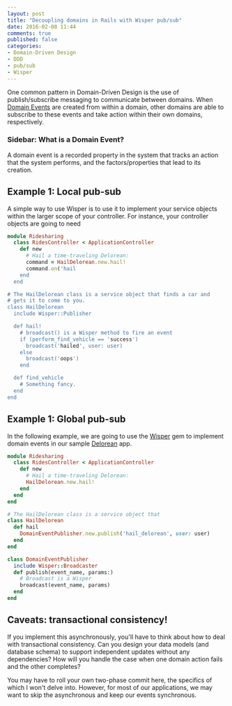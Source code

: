 ```yaml
---
layout: post
title: "Decoupling domains in Rails with Wisper pub/sub"
date: 2016-02-08 11:44
comments: true
published: false
categories: 
- Domain-Driven Design
- DDD
- pub/sub
- Wisper
---
```


One common pattern in Domain-Driven Design is the use of
publish/subscribe messaging to communicate between domains. When
[Domain Events]() are created from within a domain, other domains are
able to subscribe to these events and take action within their own
domains, respectively.

### Sidebar: What is a Domain Event?

A domain event is a recorded property in the system that tracks an
action that the system performs, and the factors/properties that lead to
its creation.

## Example 1: Local pub-sub

A simple way to use Wisper is to use it to implement your service
objects within the larger scope of your controller. For instance, your
controller objects are going to need

```ruby
module Ridesharing
  class RidesController < ApplicationController
    def new
      # Hail a time-traveling Delorean:
      command = HailDelorean.new.hail!
      command.on('hail
    end
  end

# The HailDelorean class is a service object that finds a car and
# gets it to come to you.
class HailDelorean
  include Wisper::Publisher

  def hail!
    # broadcast() is a Wisper method to fire an event
    if (perform_find_vehicle == 'success')
      broadcast('hailed', user: user)
    else
      broadcast('oops')
    end

  def find_vehicle
    # Something fancy.
  end
end
```

## Example 1: Global pub-sub

In the following example, we are going to use the [Wisper]() gem to
implement domain events in our sample [Delorean]() app.

```ruby
module Ridesharing
  class RidesController < ApplicationController
    def new
      # Hail a time-traveling Delorean:
      HailDelorean.new.hail!
    end
  end
end

# The HailDelorean class is a service object that 
class HailDelorean
  def hail
    DomainEventPublisher.new.publish('hail_delorean', user: user)
  end
end

class DomainEventPublisher
  include Wisper::Broadcaster
  def publish(event_name, params:)
    # Broadcast is a Wisper
    broadcast(event_name, params)
  end
end
```


## Caveats: transactional consistency!

If you implement this asynchronously, you'll have to think about how to
deal with transactional consistency. Can you design your data models
(and database schema) to support independent updates without any
dependencies? How will you handle
the case when one domain action fails and the other completes?

You may have to roll your own two-phase commit here, the specifics of
which I won't delve into. However, for most of our applications, we may
want to skip the asynchronous and keep our events synchronous.
